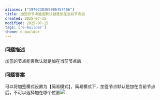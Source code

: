 ```yaml
---
aliases: ["1970238369886457466"]
title: 加签的节点能否默认就是加在当前节点后
created: 2025-07-15
modified: 2025-07-15
tags: ['e-builder']
theme: e-builder
---
```


### 问题描述

加签的节点能否默认就是加在当前节点后

### 问题答案

可以将加签模式设置为【简易模式】，简易模式下，加签节点默认是加在当前节点后，不可以选择加在哪个位置![](https://myhelpdoc.oss-cn-heyuan.aliyuncs.com/mdimages/7cdb971f9821375701c26e41a0f94b71.jpg)